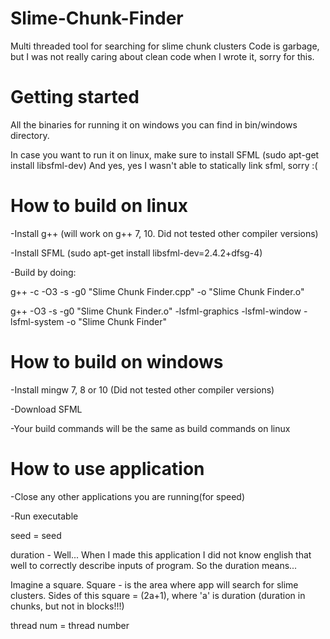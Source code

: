 # Slime-Chunk-Finder
Multi threaded tool for searching for slime chunk clusters
Code is garbage, but I was not really caring about clean code when I wrote it, sorry for this.

# Getting started
All the binaries for running it on windows you can find in bin/windows directory.

In case you want to run it on linux, make sure to install SFML (sudo apt-get install libsfml-dev)
And yes, yes I wasn't able to statically link sfml, sorry :(

# How to build on linux
-Install g++ (will work on g++ 7, 10. Did not tested other compiler versions)

-Install SFML (sudo apt-get install libsfml-dev=2.4.2+dfsg-4)

-Build by doing:

g++ -c -O3 -s -g0 "Slime Chunk Finder.cpp" -o "Slime Chunk Finder.o"

g++ -O3 -s -g0 "Slime Chunk Finder.o" -lsfml-graphics -lsfml-window -lsfml-system -o "Slime Chunk Finder"

# How to build on windows
-Install mingw 7, 8 or 10 (Did not tested other compiler versions)

-Download SFML

-Your build commands will be the same as build commands on linux

# How to use application
-Close any other applications you are running(for speed)

-Run executable

seed = seed

duration - Well... When I made this application I did not know english that well to correctly describe inputs of program. So the duration means...

Imagine a square. Square - is the area where app will search for slime clusters. Sides of this square = (2a+1), where 'a' is duration
(duration in chunks, but not in blocks!!!)

thread num = thread number
